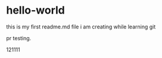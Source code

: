 # hello-world
this is my first readme.md file i am creating while learning git

pr testing.

121111
